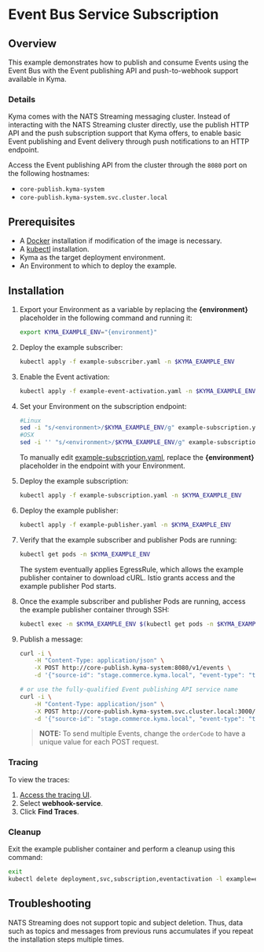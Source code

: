 # Event Bus Service Subscription

## Overview

This example demonstrates how to publish and consume Events using the Event Bus with the Event publishing API and push-to-webhook support available in Kyma.

### Details

Kyma comes with the NATS Streaming messaging cluster. Instead of interacting with the NATS Streaming cluster directly, use the publish HTTP API and the push subscription support that Kyma offers, to enable basic Event publishing and Event delivery through push notifications to an HTTP endpoint.

Access the Event publishing API from the cluster through the `8080` port on the following hostnames:

* `core-publish.kyma-system`
* `core-publish.kyma-system.svc.cluster.local`

## Prerequisites

* A [Docker](https://docs.docker.com/install) installation if modification of the image is necessary.
* A [kubectl](https://kubernetes.io/docs/tasks/tools/install-kubectl/) installation.
* Kyma as the target deployment environment.
* An Environment to which to deploy the example.


## Installation

1. Export your Environment as a variable by replacing the **{environment}** placeholder in the following command and running it:
    ```bash
    export KYMA_EXAMPLE_ENV="{environment}"
    ```

2. Deploy the example subscriber:
    ```bash
    kubectl apply -f example-subscriber.yaml -n $KYMA_EXAMPLE_ENV
    ```

3. Enable the Event activation:
    ```bash
    kubectl apply -f example-event-activation.yaml -n $KYMA_EXAMPLE_ENV
    ```
4. Set your Environment on the subscription endpoint:
    ```bash
    #Linux
    sed -i "s/<environment>/$KYMA_EXAMPLE_ENV/g" example-subscription.yaml
    #OSX
    sed -i '' "s/<environment>/$KYMA_EXAMPLE_ENV/g" example-subscription.yaml
    ```
    To manually edit [example-subscription.yaml](./example-subscription.yaml), replace the **{environment}** placeholder in the endpoint with your Environment.

5. Deploy the example subscription:
    ```bash
    kubectl apply -f example-subscription.yaml -n $KYMA_EXAMPLE_ENV
    ```

6. Deploy the example publisher:
    ```bash
    kubectl apply -f example-publisher.yaml -n $KYMA_EXAMPLE_ENV
    ```

7. Verify that the example subscriber and publisher Pods are running:
    ```bash
    kubectl get pods -n $KYMA_EXAMPLE_ENV
    ```
    The system eventually applies EgressRule, which allows the example publisher container to download cURL. Istio grants access and the example publisher Pod starts.

8. Once the example subscriber and publisher Pods are running, access the example publisher container through SSH:
    ```bash
    kubectl exec -n $KYMA_EXAMPLE_ENV $(kubectl get pods -n $KYMA_EXAMPLE_ENV -l app=example-publisher --output=jsonpath={.items..metadata.name}) -c example-publisher -i -t -- sh
    ```

9. Publish a message:
    ```bash
    curl -i \
        -H "Content-Type: application/json" \
        -X POST http://core-publish.kyma-system:8080/v1/events \
        -d '{"source-id": "stage.commerce.kyma.local", "event-type": "test-event-bus", "event-type-version": "v1", "event-time": "2018-11-02T22:08:41+00:00", "data": {"event":{"customer":{"customerID": "1234", "uid": "rick.sanchez@mail.com"}}}}'

    # or use the fully-qualified Event publishing API service name
    curl -i \
        -H "Content-Type: application/json" \
        -X POST http://core-publish.kyma-system.svc.cluster.local:3000/v1/events \
        -d '{"source-id": "stage.commerce.kyma.local", "event-type": "test-event-bus", "event-type-version": "v1", "event-time": "2018-11-02T22:08:41+00:00", "data": {"event":{"customer":{"customerID": "1234", "uid": "rick.sanchez@mail.com"}}}}'
    ```
    > **NOTE:** To send multiple Events, change the `orderCode` to have a unique value for each POST request.


### Tracing

To view the traces:

1. [Access the tracing UI](https://github.com/kyma-project/kyma/blob/master/docs/tracing/docs/001-overview-tracing.md).
2. Select **webhook-service**.
3. Click **Find Traces**.

### Cleanup

Exit the example publisher container and perform a cleanup using this command:

```bash
exit
kubectl delete deployment,svc,subscription,eventactivation -l example=event-bus -n $KYMA_EXAMPLE_ENV
```

## Troubleshooting

NATS Streaming does not support topic and subject deletion. Thus, data such as topics and messages from previous runs accumulates if you repeat the installation steps multiple times.
